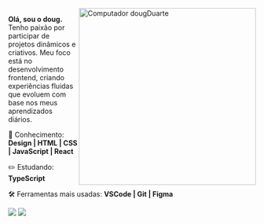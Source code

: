 <img src="https://raw.githubusercontent.com/MicaelliMedeiros/micaellimedeiros/master/image/computer-illustration.png" min-width="360px" max-width="360px" width="360px" align="right" alt="Computador dougDuarte">

<p align="left"> 
<strong>Olá, sou o doug.</strong> Tenho paixão por participar de projetos dinâmicos e criativos. Meu foco está no desenvolvimento frontend, criando experiências fluidas que evoluem com base nos meus aprendizados diários. 
</p>

<p align="left">
📖 Conhecimento: <strong>Design | HTML | CSS | JavaScript | React</strong>
</p>

<p align="left">
✏️ Estudando: <strong>TypeScript</strong>
</p>

<p align="left">
🛠️ Ferramentas mais usadas: <strong>VSCode | Git | Figma</strong>
</p>

<a href="https://www.linkedin.com/in/douglasdduarte" alt="Linkedin">
<img src="https://img.shields.io/badge/-Linkedin-0e76a8?style=flat-square&logo=Linkedin&logoColor=white&link=https://www.linkedin.com/in/douglasdduarte" /></a>

<a href="https://api.whatsapp.com/send?phone=5551993669592" alt="WhatsApp">
<img src="https://img.shields.io/badge/-WhatsApp-25d366?style=flat-square&labelColor=25d366&logo=whatsapp&logoColor=white&link=https://api.whatsapp.com/send?phone=5551993669592"/></a>
